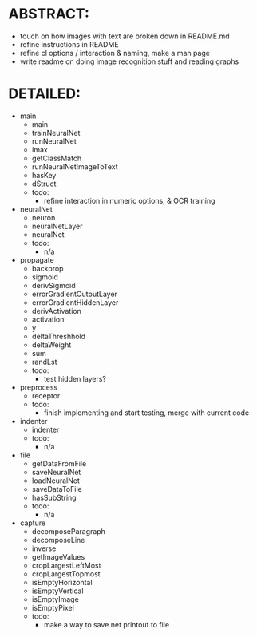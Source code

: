 ABSTRACT:
========
* touch on how images with text are broken down in README.md
* refine instructions in README
* refine cl options / interaction & naming, make a man page
* write readme on doing image recognition stuff and reading graphs

DETAILED:
============
* main
  * main
  * trainNeuralNet
  * runNeuralNet
  * imax
  * getClassMatch
  * runNeuralNetImageToText
  * hasKey
  * dStruct
  * todo:
     * refine interaction in numeric options, & OCR training
* neuralNet
  * neuron
  * neuralNetLayer
  * neuralNet
  * todo:
     * n/a
* propagate
  * backprop
  * sigmoid
  * derivSigmoid
  * errorGradientOutputLayer
  * errorGradientHiddenLayer
  * derivActivation
  * activation
  * y
  * deltaThreshhold
  * deltaWeight
  * sum
  * randLst
  * todo:
     * test hidden layers?
* preprocess
  * receptor
  * todo:
     * finish implementing and start testing, merge with current code
* indenter
  * indenter
  * todo:
     * n/a
* file
  * getDataFromFile
  * saveNeuralNet
  * loadNeuralNet
  * saveDataToFile
  * hasSubString
  * todo:
     * n/a
* capture
  * decomposeParagraph
  * decomposeLine
  * inverse
  * getImageValues
  * cropLargestLeftMost
  * cropLargestTopmost
  * isEmptyHorizontal
  * isEmptyVertical
  * isEmptyImage
  * isEmptyPixel
  * todo:
     * make a way to save net printout to file


